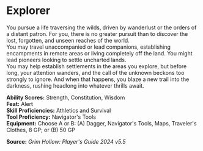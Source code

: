 # Explorer

You pursue a life traversing the wilds, driven by wanderlust or the orders of a distant patron. For you, there is no greater pursuit than to discover the lost, forgotten, and unseen reaches of the world.  
You may travel unaccompanied or lead companions, establishing encampments in remote areas or living completely off the land. You might lead pioneers looking to settle uncharted lands.  
You may help establish settlements in the areas you explore, but before long, your attention wanders, and the call of the unknown beckons too strongly to ignore. And when that happens, you blaze a new trail into the darkness, rushing headlong into whatever thrills await.

**Ability Scores:** Strength, Constitution, Wisdom  
**Feat:** Alert  
**Skill Proficiencies:** Athletics and Survival  
**Tool Proficiency:** Navigator's Tools  
**Equipment:** Choose A or B: (A) Dagger, Navigator's Tools, Maps, Traveler's Clothes, 8 GP; or (B) 50 GP



**Source:** *Grim Hollow: Player's Guide 2024 v5.5*
